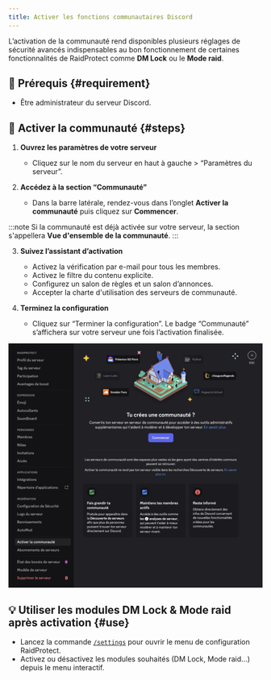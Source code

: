 ```yaml
---
title: Activer les fonctions communautaires Discord
---
```


L’activation de la communauté rend disponibles plusieurs réglages de sécurité avancés indispensables au bon fonctionnement de certaines fonctionnalités de RaidProtect comme **DM Lock** ou le **Mode raid**.

## 🚦 Prérequis {#requirement}

- Être administrateur du serveur Discord.

## 🚩 Activer la communauté {#steps}

1. **Ouvrez les paramètres de votre serveur**
   - Cliquez sur le nom du serveur en haut à gauche > “Paramètres du serveur”.

2. **Accédez à la section “Communauté”**
   - Dans la barre latérale, rendez-vous dans l’onglet **Activer la communauté** puis cliquez sur **Commencer**.

:::note
Si la communauté est déjà activée sur votre serveur, la section s'appellera **Vue d'ensemble de la communauté**.
:::

3. **Suivez l’assistant d’activation**
   - Activez la vérification par e-mail pour tous les membres.
   - Activez le filtre du contenu explicite.
   - Configurez un salon de règles et un salon d’annonces.
   - Accepter la charte d'utilisation des serveurs de communauté.

4. **Terminez la configuration**
   - Cliquez sur “Terminer la configuration”. Le badge “Communauté” s’affichera sur votre serveur une fois l’activation finalisée.

![Capture d'écran activation de la communauté Discord](../assets/rp-enable-community.webp)

## 💡 Utiliser les modules DM Lock & Mode raid après activation {#use}

- Lancez la commande [`/settings`](../setup.md#settings) pour ouvrir le menu de configuration RaidProtect.
- Activez ou désactivez les modules souhaités (DM Lock, Mode raid…) depuis le menu interactif.